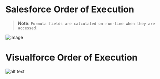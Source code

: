 Salesforce Order of Execution
==============================

>  **Note:** 
>  `Formula fields are calculated on run-time when they are accessed. `
> 

![image](https://github.com/user-attachments/assets/f3be84af-93bd-40f8-8617-6af472555362)


Visualforce Order of Execution
===============================

![alt text](https://developer.salesforce.com/docs/resources/img/en-us/208.0?doc_id=dev_guides%2Fpages%2Fimages%2Fget_request.png&folder=pages "Order of Execution")
